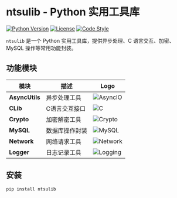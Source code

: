 # ntsulib - Python 实用工具库

[![Python Version](https://img.shields.io/badge/python-3.8+-blue.svg)](https://python.org)
[![License](https://img.shields.io/badge/license-GPL-green.svg)](LICENSE)
[![Code Style](https://img.shields.io/badge/code%20style-black-000000.svg)](https://github.com/psf/black)

`ntsulib` 是一个 Python 实用工具库，提供异步处理、C 语言交互、加密、MySQL 操作等常用功能封装。

## 功能模块

| 模块 | 描述 | Logo |
|------|------|------|
| **AsyncUtils** | 异步处理工具 | ![AsyncIO](https://img.shields.io/badge/-Asyncio-3776AB?logo=python&logoColor=white) |
| **CLib** | C语言交互接口 | ![C](https://img.shields.io/badge/-C-A8B9CC?logo=c&logoColor=white) |
| **Crypto** | 加密解密工具 | ![Crypto](https://img.shields.io/badge/-Cryptography-6DB33F?logo=gnu&logoColor=white) |
| **MySQL** | 数据库操作封装 | ![MySQL](https://img.shields.io/badge/-MySQL-4479A1?logo=mysql&logoColor=white) |
| **Network** | 网络请求工具 | ![Network](https://img.shields.io/badge/-Network-2496ED?logo=internet-explorer&logoColor=white) |
| **Logger** | 日志记录工具 | ![Logging](https://img.shields.io/badge/-Logging-000000?logo=loggly&logoColor=white) |

## 安装

```bash
pip install ntsulib
